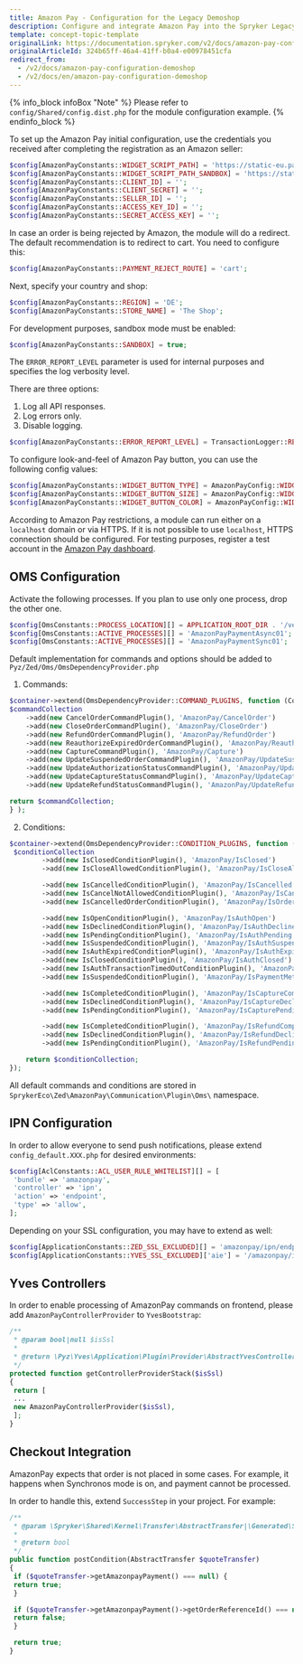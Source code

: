 ```yaml
---
title: Amazon Pay - Configuration for the Legacy Demoshop
description: Configure and integrate Amazon Pay into the Spryker Legacy Demoshop by following the instructions from this article.
template: concept-topic-template
originalLink: https://documentation.spryker.com/v2/docs/amazon-pay-configuration-demoshop
originalArticleId: 324b65ff-46a4-41ff-b0a4-e00978451cfa
redirect_from:
  - /v2/docs/amazon-pay-configuration-demoshop
  - /v2/docs/en/amazon-pay-configuration-demoshop
---
```


{% info_block infoBox "Note" %}
 Please refer to `config/Shared/config.dist.php` for the module configuration example.
{% endinfo_block %}

To set up the Amazon Pay initial configuration, use the credentials you received after completing the registration as an Amazon seller:
```php
$config[AmazonPayConstants::WIDGET_SCRIPT_PATH] = 'https://static-eu.payments-amazon.com/OffAmazonPayments/eur/lpa/js/Widgets.js';
$config[AmazonPayConstants::WIDGET_SCRIPT_PATH_SANDBOX] = 'https://static-eu.payments-amazon.com/OffAmazonPayments/eur/sandbox/lpa/js/Widgets.js';
$config[AmazonPayConstants::CLIENT_ID] = '';
$config[AmazonPayConstants::CLIENT_SECRET] = '';
$config[AmazonPayConstants::SELLER_ID] = '';
$config[AmazonPayConstants::ACCESS_KEY_ID] = '';
$config[AmazonPayConstants::SECRET_ACCESS_KEY] = '';
```

In case an order is being rejected by Amazon, the module will do a redirect. The default recommendation is to redirect to cart. You need to configure this:
```php
$config[AmazonPayConstants::PAYMENT_REJECT_ROUTE] = 'cart';
```

Next, specify your country and shop:
```php
$config[AmazonPayConstants::REGION] = 'DE';
$config[AmazonPayConstants::STORE_NAME] = 'The Shop';
```

For development purposes, sandbox mode must be enabled:
```php
$config[AmazonPayConstants::SANDBOX] = true;
```

The `ERROR_REPORT_LEVEL` parameter is used for internal purposes and specifies the log verbosity level.

There are three options:

1. Log all API responses.
2. Log errors only.
3. Disable logging.

```php
$config[AmazonPayConstants::ERROR_REPORT_LEVEL] = TransactionLogger::REPORT_LEVEL_ERRORS_ONLY;
```

To configure look-and-feel of Amazon Pay button, you can use the following config values:
```php
$config[AmazonPayConstants::WIDGET_BUTTON_TYPE] = AmazonPayConfig::WIDGET_BUTTON_TYPE_FULL;
$config[AmazonPayConstants::WIDGET_BUTTON_SIZE] = AmazonPayConfig::WIDGET_BUTTON_SIZE_MEDIUM;
$config[AmazonPayConstants::WIDGET_BUTTON_COLOR] = AmazonPayConfig::WIDGET_BUTTON_COLOR_DARK_GRAY;
```

According to Amazon Pay restrictions, a module can run either on a `localhost` domain or via HTTPS. If it is not possible to use `localhost`, HTTPS connection should be configured. For testing purposes, register a test account in the [Amazon Pay dashboard](https://pay.amazon.com/us).

## OMS Configuration

Activate the following processes. If you plan to use only one process, drop the other one.
```php
$config[OmsConstants::PROCESS_LOCATION][] = APPLICATION_ROOT_DIR . '/vendor/spryker-eco/amazon-pay/config/Zed/Oms';
$config[OmsConstants::ACTIVE_PROCESSES][] = 'AmazonPayPaymentAsync01';
$config[OmsConstants::ACTIVE_PROCESSES][] = 'AmazonPayPaymentSync01';
```

Default implementation for commands and options should be added to `Pyz/Zed/Oms/OmsDependencyProvider.php`

1. Commands:
```php
$container->extend(OmsDependencyProvider::COMMAND_PLUGINS, function (CommandCollectionInterface $commandCollection) {
$commandCollection
	->add(new CancelOrderCommandPlugin(), 'AmazonPay/CancelOrder')
	->add(new CloseOrderCommandPlugin(), 'AmazonPay/CloseOrder')
	->add(new RefundOrderCommandPlugin(), 'AmazonPay/RefundOrder')
	->add(new ReauthorizeExpiredOrderCommandPlugin(), 'AmazonPay/ReauthorizeExpiredOrder')
	->add(new CaptureCommandPlugin(), 'AmazonPay/Capture')
	->add(new UpdateSuspendedOrderCommandPlugin(), 'AmazonPay/UpdateSuspendedOrder')
	->add(new UpdateAuthorizationStatusCommandPlugin(), 'AmazonPay/UpdateAuthorizationStatus')
	->add(new UpdateCaptureStatusCommandPlugin(), 'AmazonPay/UpdateCaptureStatus')
	->add(new UpdateRefundStatusCommandPlugin(), 'AmazonPay/UpdateRefundStatus');

return $commandCollection;
} );
```
2. Conditions:
```php
$container->extend(OmsDependencyProvider::CONDITION_PLUGINS, function (ConditionCollectionInterface $conditionCollection) {
 $conditionCollection
        ->add(new IsClosedConditionPlugin(), 'AmazonPay/IsClosed')
        ->add(new IsCloseAllowedConditionPlugin(), 'AmazonPay/IsCloseAllowed')

        ->add(new IsCancelledConditionPlugin(), 'AmazonPay/IsCancelled')
        ->add(new IsCancelNotAllowedConditionPlugin(), 'AmazonPay/IsCancelNotAllowed')
        ->add(new IsCancelledOrderConditionPlugin(), 'AmazonPay/IsOrderCancelled')

        ->add(new IsOpenConditionPlugin(), 'AmazonPay/IsAuthOpen')
        ->add(new IsDeclinedConditionPlugin(), 'AmazonPay/IsAuthDeclined')
        ->add(new IsPendingConditionPlugin(), 'AmazonPay/IsAuthPending')
        ->add(new IsSuspendedConditionPlugin(), 'AmazonPay/IsAuthSuspended')
        ->add(new IsAuthExpiredConditionPlugin(), 'AmazonPay/IsAuthExpired')
        ->add(new IsClosedConditionPlugin(), 'AmazonPay/IsAuthClosed')
        ->add(new IsAuthTransactionTimedOutConditionPlugin(), 'AmazonPay/IsAuthTransactionTimedOut')
        ->add(new IsSuspendedConditionPlugin(), 'AmazonPay/IsPaymentMethodChanged')

        ->add(new IsCompletedConditionPlugin(), 'AmazonPay/IsCaptureCompleted')
        ->add(new IsDeclinedConditionPlugin(), 'AmazonPay/IsCaptureDeclined')
        ->add(new IsPendingConditionPlugin(), 'AmazonPay/IsCapturePending')

        ->add(new IsCompletedConditionPlugin(), 'AmazonPay/IsRefundCompleted')
        ->add(new IsDeclinedConditionPlugin(), 'AmazonPay/IsRefundDeclined')
        ->add(new IsPendingConditionPlugin(), 'AmazonPay/IsRefundPending');

    return $conditionCollection;
});
```

All default commands and conditions are stored in `SprykerEco\Zed\AmazonPay\Communication\Plugin\Oms\` namespace.

## IPN Configuration

In order to allow everyone to send push notifications, please extend `config_default.XXX.php` for desired environments:
```php
$config[AclConstants::ACL_USER_RULE_WHITELIST][] = [
 'bundle' => 'amazonpay',
 'controller' => 'ipn',
 'action' => 'endpoint',
 'type' => 'allow',
];
```

Depending on your SSL configuration, you may have to extend as well:
```php
$config[ApplicationConstants::ZED_SSL_EXCLUDED][] = 'amazonpay/ipn/endpoint';
$config[ApplicationConstants::YVES_SSL_EXCLUDED]['aie'] = '/amazonpay/ipn/endpoint';
```

## Yves Controllers

In order to enable processing of AmazonPay commands on frontend, please add `AmazonPayControllerProvider` to `YvesBootstrap`:
```php
/**
 * @param bool|null $isSsl
 *
 * @return \Pyz\Yves\Application\Plugin\Provider\AbstractYvesControllerProvider[]
 */
protected function getControllerProviderStack($isSsl)
{
 return [
 ...
 new AmazonPayControllerProvider($isSsl),
 ];
}
```

## Checkout Integration

AmazonPay expects that order is not placed in some cases. For example, it happens when Synchronos mode is on, and payment cannot be processed.

In order to handle this,  extend `SuccessStep` in your project. For example:
```php
/**
 * @param \Spryker\Shared\Kernel\Transfer\AbstractTransfer|\Generated\Shared\Transfer\QuoteTransfer $quoteTransfer
 *
 * @return bool
 */
public function postCondition(AbstractTransfer $quoteTransfer)
{
 if ($quoteTransfer->getAmazonpayPayment() === null) {
 return true;
 }

 if ($quoteTransfer->getAmazonpayPayment()->getOrderReferenceId() === null) {
 return false;
 }

 return true;
}
```
